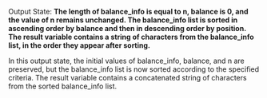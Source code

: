 Output State: **The length of balance_info is equal to n, balance is 0, and the value of n remains unchanged. The balance_info list is sorted in ascending order by balance and then in descending order by position. The result variable contains a string of characters from the balance_info list, in the order they appear after sorting.**

In this output state, the initial values of balance_info, balance, and n are preserved, but the balance_info list is now sorted according to the specified criteria. The result variable contains a concatenated string of characters from the sorted balance_info list.